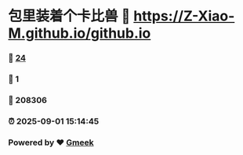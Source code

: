 # 包里装着个卡比兽 :link: https://Z-Xiao-M.github.io/github.io 
### :page_facing_up: [24](https://Z-Xiao-M.github.io/github.io/tag.html) 
### :speech_balloon: 1 
### :hibiscus: 208306 
### :alarm_clock: 2025-09-01 15:14:45 
### Powered by :heart: [Gmeek](https://github.com/Meekdai/Gmeek)
